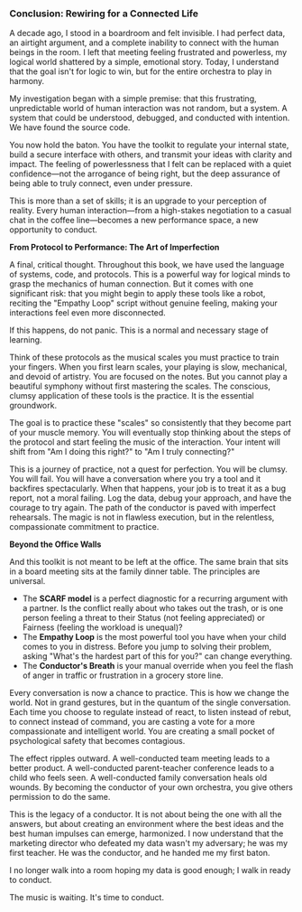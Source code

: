### **Conclusion: Rewiring for a Connected Life**

A decade ago, I stood in a boardroom and felt invisible. I had perfect data, an airtight argument, and a complete inability to connect with the human beings in the room. I left that meeting feeling frustrated and powerless, my logical world shattered by a simple, emotional story. Today, I understand that the goal isn't for logic to win, but for the entire orchestra to play in harmony.

My investigation began with a simple premise: that this frustrating, unpredictable world of human interaction was not random, but a system. A system that could be understood, debugged, and conducted with intention. We have found the source code.

You now hold the baton. You have the toolkit to regulate your internal state, build a secure interface with others, and transmit your ideas with clarity and impact. The feeling of powerlessness that I felt can be replaced with a quiet confidence—not the arrogance of being right, but the deep assurance of being able to truly connect, even under pressure.

This is more than a set of skills; it is an upgrade to your perception of reality. Every human interaction—from a high-stakes negotiation to a casual chat in the coffee line—becomes a new performance space, a new opportunity to conduct.

**From Protocol to Performance: The Art of Imperfection**

A final, critical thought. Throughout this book, we have used the language of systems, code, and protocols. This is a powerful way for logical minds to grasp the mechanics of human connection. But it comes with one significant risk: that you might begin to apply these tools like a robot, reciting the "Empathy Loop" script without genuine feeling, making your interactions feel even more disconnected.

If this happens, do not panic. This is a normal and necessary stage of learning.

Think of these protocols as the musical scales you must practice to train your fingers. When you first learn scales, your playing is slow, mechanical, and devoid of artistry. You are focused on the notes. But you cannot play a beautiful symphony without first mastering the scales. The conscious, clumsy application of these tools is the practice. It is the essential groundwork.

The goal is to practice these "scales" so consistently that they become part of your muscle memory. You will eventually stop thinking about the steps of the protocol and start feeling the music of the interaction. Your intent will shift from "Am I doing this right?" to "Am I truly connecting?"

This is a journey of practice, not a quest for perfection. You will be clumsy. You will fail. You will have a conversation where you try a tool and it backfires spectacularly. When that happens, your job is to treat it as a bug report, not a moral failing. Log the data, debug your approach, and have the courage to try again. The path of the conductor is paved with imperfect rehearsals. The magic is not in flawless execution, but in the relentless, compassionate commitment to practice.

**Beyond the Office Walls**

And this toolkit is not meant to be left at the office. The same brain that sits in a board meeting sits at the family dinner table. The principles are universal.
*   The **SCARF model** is a perfect diagnostic for a recurring argument with a partner. Is the conflict really about who takes out the trash, or is one person feeling a threat to their Status (not feeling appreciated) or Fairness (feeling the workload is unequal)?
*   The **Empathy Loop** is the most powerful tool you have when your child comes to you in distress. Before you jump to solving their problem, asking "What's the hardest part of this for you?" can change everything.
*   The **Conductor's Breath** is your manual override when you feel the flash of anger in traffic or frustration in a grocery store line.

Every conversation is now a chance to practice. This is how we change the world. Not in grand gestures, but in the quantum of the single conversation. Each time you choose to regulate instead of react, to listen instead of rebut, to connect instead of command, you are casting a vote for a more compassionate and intelligent world. You are creating a small pocket of psychological safety that becomes contagious.

The effect ripples outward. A well-conducted team meeting leads to a better product. A well-conducted parent-teacher conference leads to a child who feels seen. A well-conducted family conversation heals old wounds. By becoming the conductor of your own orchestra, you give others permission to do the same.

This is the legacy of a conductor. It is not about being the one with all the answers, but about creating an environment where the best ideas and the best human impulses can emerge, harmonized. I now understand that the marketing director who defeated my data wasn't my adversary; he was my first teacher. He was the conductor, and he handed me my first baton.

I no longer walk into a room hoping my data is good enough; I walk in ready to conduct.

The music is waiting. It's time to conduct.
      
